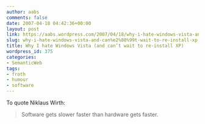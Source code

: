 ```yaml
---
author: aabs
comments: false
date: 2007-04-18 04:42:36+00:00
layout: post
link: https://aabs.wordpress.com/2007/04/18/why-i-hate-windows-vista-and-can%e2%80%99t-wait-to-re-install-xp/
slug: why-i-hate-windows-vista-and-can%e2%80%99t-wait-to-re-install-xp
title: Why I hate Windows Vista (and can’t wait to re-install XP)
wordpress_id: 375
categories:
- SemanticWeb
tags:
- froth
- humour
- software
---
```


To quote Niklaus Wirth:


<blockquote>Software gets slower faster than hardware gets faster.</blockquote>
